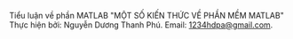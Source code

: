 Tiểu luận về phần MATLAB
"MỘT SỐ KIẾN THỨC VỀ PHẦN MỀM MATLAB"
Thực hiện bởi:
Nguyễn Dương Thanh Phú.
Email: 1234hdpa@gmail.com.